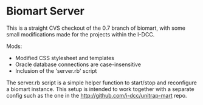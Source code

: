 Biomart Server
==============

This is a straight CVS checkout of the 0.7 branch of biomart, with some small modifications 
made for the projects within the I-DCC.

Mods:

* Modified CSS stylesheet and templates
* Oracle database connections are case-insensitive
* Inclusion of the 'server.rb' script

The server.rb script is a simple helper function to start/stop and reconfigure a biomart 
instance.  This setup is intended to work together with a separate config such as the one 
in the http://github.com/i-dcc/unitrap-mart repo.
